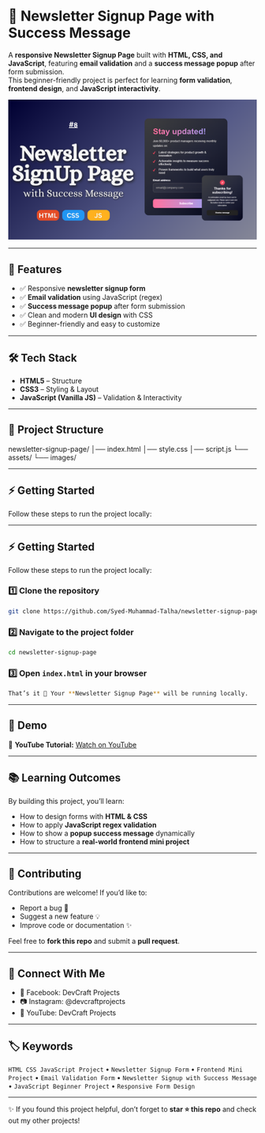 # 📧 Newsletter Signup Page with Success Message  

A **responsive Newsletter Signup Page** built with **HTML, CSS, and JavaScript**, featuring **email validation** and a **success message popup** after form submission.  
This beginner-friendly project is perfect for learning **form validation**, **frontend design**, and **JavaScript interactivity**.  

![Project Preview](screenshot.png)   

---

## 🚀 Features  

- ✅ Responsive **newsletter signup form**  
- ✅ **Email validation** using JavaScript (regex)  
- ✅ **Success message popup** after form submission  
- ✅ Clean and modern **UI design** with CSS  
- ✅ Beginner-friendly and easy to customize  

---

## 🛠️ Tech Stack  

- **HTML5** – Structure  
- **CSS3** – Styling & Layout  
- **JavaScript (Vanilla JS)** – Validation & Interactivity  

---

## 📂 Project Structure  

newsletter-signup-page/
│── index.html
│── style.css
│── script.js
└── assets/
└── images/

---

## ⚡ Getting Started  

Follow these steps to run the project locally:

---

## ⚡ Getting Started  

Follow these steps to run the project locally:  

### 1️⃣ Clone the repository  
```bash
git clone https://github.com/Syed-Muhammad-Talha/newsletter-signup-page.git
```

### 2️⃣ Navigate to the project folder
```bash
cd newsletter-signup-page
```

### 3️⃣ Open `index.html` in your browser  
```bash
That’s it 🎉 Your **Newsletter Signup Page** will be running locally.  
```
---

## 📸 Demo  

🔗 **YouTube Tutorial:** [Watch on YouTube]([https://youtu.be/BshlJAW3f6U)  

---

## 📚 Learning Outcomes  

By building this project, you’ll learn:  
- How to design forms with **HTML & CSS**  
- How to apply **JavaScript regex validation**  
- How to show a **popup success message** dynamically  
- How to structure a **real-world frontend mini project**  

---

## 🤝 Contributing  

Contributions are welcome! If you’d like to:  
- Report a bug 🐛  
- Suggest a new feature 💡  
- Improve code or documentation ✨  

Feel free to **fork this repo** and submit a **pull request**.  

---

## 📩 Connect With Me  

- 💼 Facebook: DevCraft Projects  
- 📷 Instagram: @devcraftprojects  
- 🎥 YouTube: DevCraft Projects  

---

## 🏷️ Keywords  

`HTML CSS JavaScript Project` • `Newsletter Signup Form` • `Frontend Mini Project` • `Email Validation Form` • `Newsletter Signup with Success Message` • `JavaScript Beginner Project` • `Responsive Form Design`  

---

✨ If you found this project helpful, don’t forget to **star ⭐ this repo** and check out my other projects!  
